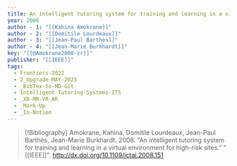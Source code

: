 ```yaml
---
title: An intelligent tutoring system for training and learning in a virtual environment for high-risk sites
year: 2008
author - 1: "[[Kahina Amokrane]]"
author - 2: "[[Domitile Lourdeaux]]"
author - 3: "[[Jean-Paul Barthès]]"
author - 4: "[[Jean-Marie Burkhardt]]"
key: "[[@Amokrane2008-zr]]"
publisher: "[[IEEE]]"
tags:
  - Frontiers-2022
  - 2_Upgrade-MAY-2023
  - _BibTex-to-MD-Git
  - Intelligent-Tutoring-Systems-ITS
  - _XR-MR-VR-AR
  - _Mark-Up
  - _In-Notion
---
```


> [!Bibliography]
> Amokrane, Kahina, Domitile Lourdeaux, Jean-Paul Barthès, Jean-Marie Burkhardt. 2008. “An intelligent tutoring system for training and learning in a virtual environment for high-risk sites.” "[[IEEE]]". http://dx.doi.org/10.1109/ictai.2008.151